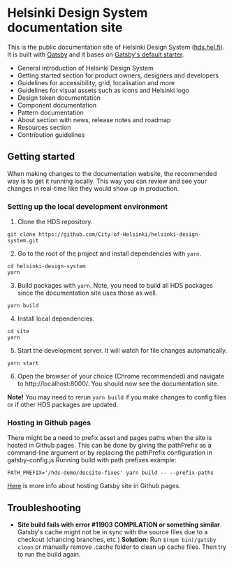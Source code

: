 # Helsinki Design System documentation site

This is the public documentation site of Helsinki Design System ([hds.hel.fi](https://hds.hel.fi/)). It is built with [Gatsby](https://www.gatsbyjs.com/) and it bases on [Gatsby's default starter](https://github.com/gatsbyjs/gatsby-starter-default).
- General introduction of Helsinki Design System
- Getting started section for product owners, designers and developers
- Guidelines for accessibility, grid, localisation and more
- Guidelines for visual assets such as icons and Helsinki logo
- Design token documentation
- Component documentation
- Pattern documentation
- About section with news, release notes and roadmap
- Resources section
- Contribution guidelines

## Getting started

When making changes to the documentation website, the recommended way is to get it running locally. This way you can review and see your changes in real-time like they would show up in production.

### Setting up the local development environment

1. Clone the HDS repository.
```
git clone https://github.com/City-of-Helsinki/helsinki-design-system.git
```

2. Go to the root of the project and install dependencies with `yarn`.
```
cd helsinki-design-system
yarn
```

3. Build packages with `yarn`. Note, you need to build all HDS packages since the documentation site uses those as well.
```
yarn build
```

4. Install local dependencies.
```
cd site
yarn
```

5. Start the development server. It will watch for file changes automatically.
```
yarn start
```

6. Open the browser of your choice (Chrome recommended) and navigate to http://localhost:8000/. You should now see the documentation site.

**Note!** You may need to rerun `yarn build` if you make changes to config files or if other HDS packages are updated.

### Hosting in Github pages

There might be a need to prefix asset and pages paths when the site is hosted in Github pages. This can be done by giving the pathPrefix as a command-line argument or by replacing the pathPrefix configuration in gatsby-config.js
Running build with path prefixes example:
```
PATH_PREFIX='/hds-demo/docsite-fixes' yarn build -- --prefix-paths
```
[Here](https://www.gatsbyjs.com/docs/how-to/previews-deploys-hosting/how-gatsby-works-with-github-pages/) is more info about hosting Gatsby site in Github pages.

## Troubleshooting
- **Site build fails with error #11903 COMPILATION or something similar**. Gatsby's cache might not be in sync with the source files due to a checkout (chancing branches, etc.)
  **Solution:** Run `$(npm bin)/gatsby clean` or manually remove .cache folder to clean up cache files. Then try to run the build again.
